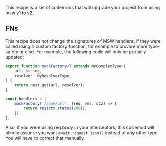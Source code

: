 This recipe is a set of codemods that will upgrade your project from using msw v1 to v2.

## FNs

This recipe does not change the signatures of MSW handlers, if they were called using a custom factory function, for example to provide more type-safety or else. For example, the following code will only be partially updated:

```ts
export function mockFactory<T extends MyComplexType>(
	url: string,
	resolver: MyResolverType,
) {
	return rest.get(url, resolver);
}

const handlers = [
	mockFactory('/some/url', (req, res, ctx) => {
		return res(ctx.status(200));
	}),
];
```

Also, if you were using req.body in your interceptors, this codemod will blindly assume you want `await request.json()` instead of any other type. You will have to correct that manually.
